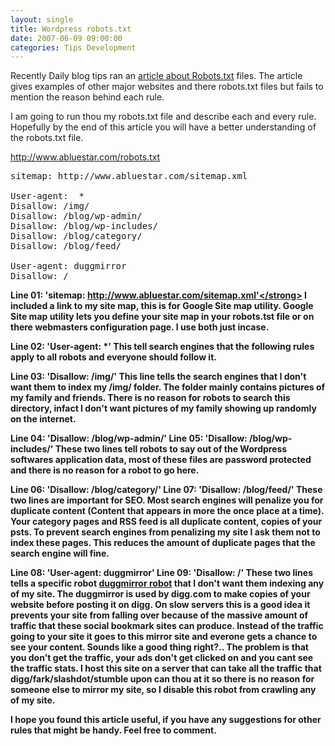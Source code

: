```yaml
---
layout: single
title: Wordpress robots.txt
date: 2007-06-09 09:00:00
categories: Tips Development
---
```

Recently Daily blog tips ran an <a href="http://www.dailyblogtips.com/collection-of-robotstxt-files/">article about Robots.txt</a> files. The article gives examples of other major websites and there robots.txt files but fails to mention the reason behind each rule.

I am going to run thou my robots.txt file and describe each and every rule.
Hopefully by the end of this article you will have a better understanding of the robots.txt file.

<a href="http://www.abluestar.com/robots.txt">http://www.abluestar.com/robots.txt</a>
<pre>
sitemap: http://www.abluestar.com/sitemap.xml

User-agent:  *
Disallow: /img/
Disallow: /blog/wp-admin/
Disallow: /blog/wp-includes/
Disallow: /blog/category/
Disallow: /blog/feed/

User-agent: duggmirror
Disallow: /</pre>
<strong>Line 01: 'sitemap: http://www.abluestar.com/sitemap.xml'</strong>
I included a link to my site map, this is for Google Site map utility. Google Site map utility lets you define your site map in your robots.tst file or on there webmasters configuration page. I use both just incase.

<strong>Line 02: 'User-agent:  *'</strong>
This tell search engines that the following rules apply to all robots and everyone should follow it.

<strong> Line 03: 'Disallow: /img/'</strong>
This line tells the search engines that I don't want them to index my /img/ folder. The folder mainly contains pictures of my family and friends. There is no reason for robots to search this directory, infact I don't want pictures of my family showing up randomly on the internet.

<strong>Line 04: 'Disallow: /blog/wp-admin/'
Line 05: 'Disallow: /blog/wp-includes/'</strong>
These two lines tell robots to say out of the Wordpress softwares application data, most of these files are password protected and there is no reason for a robot to go here.

<strong>Line 06: 'Disallow: /blog/category/'
Line 07: 'Disallow: /blog/feed/'</strong>
These two lines are important for SEO. Most search engines will penalize you for duplicate content (Content that appears in more the once place at a time). Your category pages and RSS feed is all duplicate content, copies of your psts. To prevent search engines from penalizing my site I ask them not to index these pages. This reduces the amount of duplicate pages that the search engine will fine.

<strong>Line 08: 'User-agent: duggmirror'
Line 09: 'Disallow: /'</strong>
These two lines tells a specific robot <a href="http://www.duggmirror.com/">duggmirror robot</a> that I don't want them indexing any of my site. The duggmirror is used by digg.com to make copies of your website before posting it on digg. On slow servers this is a good idea it prevents your site from falling over because of the massive amount of traffic that these social bookmark sites can produce. Instead of the traffic going to your site it goes to this mirror site and everone gets a chance to see your content. Sounds like a good thing right?.. The problem is that you don't get the traffic, your ads don't get clicked on and you cant see the traffic stats. I host this site on a server that can take all the traffic that digg/fark/slashdot/stumble upon can thou at it so there is no reason for someone else to mirror my site, so I disable this robot from crawling any of my site.

I hope you found this article useful, if you have any suggestions for other rules that might be handy.
Feel free to comment.
